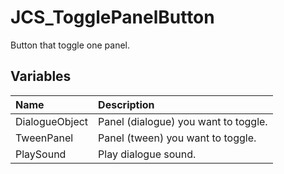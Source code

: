 # JCS_TogglePanelButton

Button that toggle one panel.

## Variables

| Name           | Description                          |
|:---------------|:-------------------------------------|
| DialogueObject | Panel (dialogue) you want to toggle. |
| TweenPanel     | Panel (tween) you want to toggle.    |
| PlaySound      | Play dialogue sound.                 |
